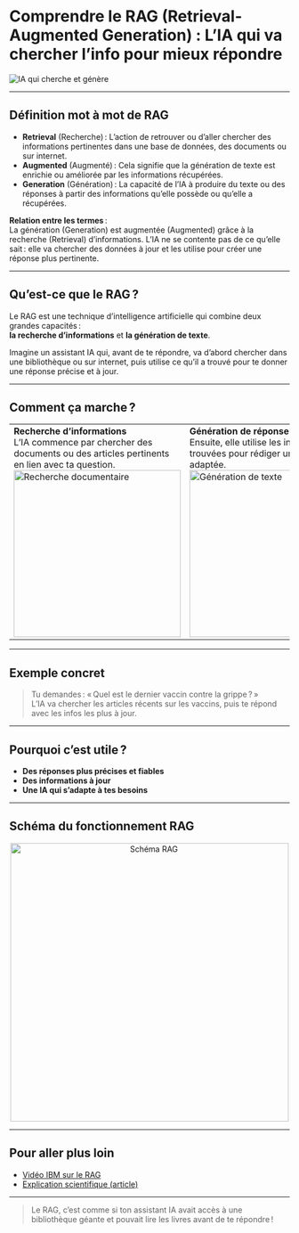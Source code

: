 # Comprendre le RAG (Retrieval-Augmented Generation) : L’IA qui va chercher l’info pour mieux répondre

![IA qui cherche et génère](https://images.unsplash.com/photo-1506744038136-46273834b3fb?auto=format&fit=crop&w=800&q=80)

---

## Définition mot à mot de RAG

- **Retrieval** (Recherche) : L’action de retrouver ou d’aller chercher des informations pertinentes dans une base de données, des documents ou sur internet.
- **Augmented** (Augmenté) : Cela signifie que la génération de texte est enrichie ou améliorée par les informations récupérées.
- **Generation** (Génération) : La capacité de l’IA à produire du texte ou des réponses à partir des informations qu’elle possède ou qu’elle a récupérées.

**Relation entre les termes** :  
La génération (Generation) est augmentée (Augmented) grâce à la recherche (Retrieval) d’informations. L’IA ne se contente pas de ce qu’elle sait : elle va chercher des données à jour et les utilise pour créer une réponse plus pertinente.

---

## Qu’est-ce que le RAG ?

Le RAG est une technique d’intelligence artificielle qui combine deux grandes capacités :  
**la recherche d’informations** et **la génération de texte**.

Imagine un assistant IA qui, avant de te répondre, va d’abord chercher dans une bibliothèque ou sur internet, puis utilise ce qu’il a trouvé pour te donner une réponse précise et à jour.

---

## Comment ça marche ?

<table>
  <tr>
    <td>
      <strong>Recherche d’informations</strong><br>
      L’IA commence par chercher des documents ou des articles pertinents en lien avec ta question.<br>
      <img src="https://cdn.pixabay.com/photo/2016/11/29/09/32/search-1867743_1280.jpg" alt="Recherche documentaire" width="300">
    </td>
    <td>
      <strong>Génération de réponse</strong><br>
      Ensuite, elle utilise les informations trouvées pour rédiger une réponse adaptée.<br>
      <img src="https://cdn.pixabay.com/photo/2017/01/10/19/05/typing-1975682_1280.jpg" alt="Génération de texte" width="300">
    </td>
  </tr>
</table>

---

## Exemple concret

> Tu demandes : « Quel est le dernier vaccin contre la grippe ? »  
> L’IA va chercher les articles récents sur les vaccins, puis te répond avec les infos les plus à jour.

---

## Pourquoi c’est utile ?

- **Des réponses plus précises et fiables**
- **Des informations à jour**
- **Une IA qui s’adapte à tes besoins**

---

## Schéma du fonctionnement RAG

<div align="center">
  <img src="https://raw.githubusercontent.com/hwchase17/langchain/master/docs/static/img/rag.png" alt="Schéma RAG" width="500">
</div>

---

## Pour aller plus loin

- [Vidéo IBM sur le RAG](https://www.youtube.com/watch?v=wd7TZ4w1mSw)
- [Explication scientifique (article)](https://arxiv.org/abs/2005.11401)

---

> Le RAG, c’est comme si ton assistant IA avait accès à une bibliothèque géante et pouvait lire les livres avant de te répondre !
